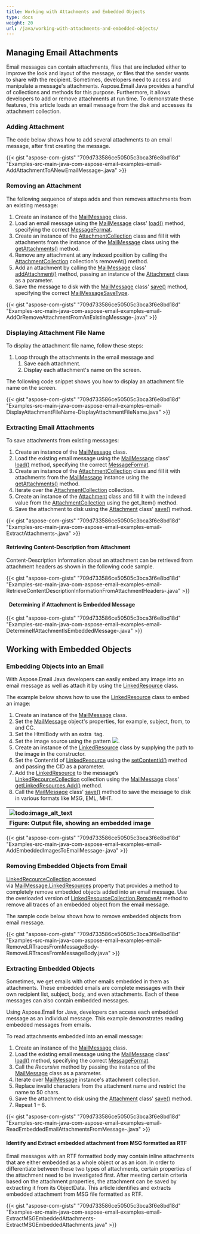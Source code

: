 ```yaml
---
title: Working with Attachments and Embedded Objects
type: docs
weight: 20
url: /java/working-with-attachments-and-embedded-objects/
---
```


## **Managing Email Attachments**
Email messages can contain attachments, files that are included either to improve the look and layout of the message, or files that the sender wants to share with the recipient. Sometimes, developers need to access and manipulate a message's attachments. Aspose.Email Java provides a handful of collections and methods for this purpose. Furthermore, it allows developers to add or remove attachments at run time. To demonstrate these features, this article loads an email message from the disk and accesses its attachment collection.
### **Adding Attachment**
The code below shows how to add several attachments to an email message, after first creating the message.

{{< gist "aspose-com-gists" "709d733586ce50505c3bca3f6e8bd18d" "Examples-src-main-java-com-aspose-email-examples-email-AddAttachmentToANewEmailMessage-.java" >}}
### **Removing an Attachment**
The following sequence of steps adds and then removes attachments from an existing message:

1. Create an instance of the [MailMessage](https://apireference.aspose.com/java/email/com.aspose.email/mailmessage) class.
1. Load an email message using the [MailMessage](https://apireference.aspose.com/java/email/com.aspose.email/mailmessage) class' [load()](https://apireference.aspose.com/java/email/com.aspose.email/MailMessage#load\(java.io.InputStream\)) method, specifying the correct [MessageFormat](https://apireference.aspose.com/java/email/com.aspose.email/messageformat).
1. Create an instance of the [AttachmentCollection](https://apireference.aspose.com/java/email/com.aspose.email/attachmentcollection) class and fill it with attachments from the instance of the [MailMessage](https://apireference.aspose.com/java/email/com.aspose.email/mailmessage) class using the [getAttachments()](https://apireference.aspose.com/java/email/com.aspose.email/MailMessage#getAttachments\(\)) method.
1. Remove any attachment at any indexed position by calling the [AttachmentCollection](https://apireference.aspose.com/java/email/com.aspose.email/attachmentcollection) collection's removeAt() method.
1. Add an attachment by calling the [MailMessage](https://apireference.aspose.com/java/email/com.aspose.email/mailmessage) class' [addAttachment()](https://apireference.aspose.com/java/email/com.aspose.email/MailMessage#addAttachment\(com.aspose.email.Attachment\)) method, passing an instance of the [Attachment](https://apireference.aspose.com/java/email/com.aspose.email/attachment) class as a parameter.
1. Save the message to disk with the [MailMessage](https://apireference.aspose.com/java/email/com.aspose.email/mailmessage) class' [save()](https://apireference.aspose.com/java/email/com.aspose.email/MailMessage#save\(java.io.OutputStream\)) method, specifying the correct [MailMessageSaveType](https://apireference.aspose.com/java/email/com.aspose.email/mailmessagesavetype).



{{< gist "aspose-com-gists" "709d733586ce50505c3bca3f6e8bd18d" "Examples-src-main-java-com-aspose-email-examples-email-AddOrRemoveAttachmentFromAnExistingMessage-.java" >}}
### **Displaying Attachment File Name**
To display the attachment file name, follow these steps:

1. Loop through the attachments in the email message and
   1. Save each attachment.
   1. Display each attachment's name on the screen.

The following code snippet shows you how to display an attachment file name on the screen.



{{< gist "aspose-com-gists" "709d733586ce50505c3bca3f6e8bd18d" "Examples-src-main-java-com-aspose-email-examples-email-DisplayAttachmentFileName-DisplayAttachmentFileName.java" >}}
### **Extracting Email Attachments**
To save attachments from existing messages:

1. Create an instance of the [MailMessage](https://apireference.aspose.com/java/email/com.aspose.email/mailmessage) class.
1. Load the existing email message using the [MailMessage](https://apireference.aspose.com/java/email/com.aspose.email/mailmessage) class' [load()](https://apireference.aspose.com/java/email/com.aspose.email/MailMessage#load\(java.io.InputStream\)) method, specifying the correct [MessageFormat](https://apireference.aspose.com/java/email/com.aspose.email/messageformat).
1. Create an instance of the [AttachmentCollection](https://apireference.aspose.com/java/email/com.aspose.email/attachmentcollection) class and fill it with attachments from the [MailMessage](https://apireference.aspose.com/java/email/com.aspose.email/mailmessage) instance using the [getAttachments()](https://apireference.aspose.com/java/email/com.aspose.email/MailMessage#getAttachments\(\)) method.
1. Iterate over the [AttachmentCollection](https://apireference.aspose.com/java/email/com.aspose.email/attachmentcollection) collection.
1. Create an instance of the [Attachment](https://apireference.aspose.com/java/email/com.aspose.email/attachment) class and fill it with the indexed value from the [AttachmentCollection](https://apireference.aspose.com/java/email/com.aspose.email/attachmentcollection) using the get_Item() method.
1. Save the attachment to disk using the [Attachment](https://apireference.aspose.com/java/email/com.aspose.email/attachment) class' [save()](https://apireference.aspose.com/java/email/com.aspose.email/AttachmentBase#save\(java.io.OutputStream\)) method.

{{< gist "aspose-com-gists" "709d733586ce50505c3bca3f6e8bd18d" "Examples-src-main-java-com-aspose-email-examples-email-ExtractAttachments-.java" >}}
#### **Retrieving Content-Description from Attachment**
Content-Description information about an attachment can be retrieved from attachment headers as shown in the following code sample.

{{< gist "aspose-com-gists" "709d733586ce50505c3bca3f6e8bd18d" "Examples-src-main-java-com-aspose-email-examples-email-RetrieveContentDescriptionInformationFromAttachmentHeaders-.java" >}}
#### ` `**Determining if Attachment is Embedded Message**
{{< gist "aspose-com-gists" "709d733586ce50505c3bca3f6e8bd18d" "Examples-src-main-java-com-aspose-email-examples-email-DetermineIfAttachmentIsEmbeddedMessage-.java" >}}
## **Working with Embedded Objects**
### **Embedding Objects into an Email**
With Aspose.Email Java developers can easily embed any image into an email message as well as attach it by using the [LinkedResource](https://apireference.aspose.com/java/email/com.aspose.email/linkedresource) class.

The example below shows how to use the [LinkedResource](https://apireference.aspose.com/java/email/com.aspose.email/linkedresource) class to embed an image:

1. Create an instance of the [MailMessage](https://apireference.aspose.com/java/email/com.aspose.email/mailmessage) class.
1. Set the [MailMessage](https://apireference.aspose.com/java/email/com.aspose.email/mailmessage) object's properties, for example, subject, from, to and CC.
1. Set the HtmlBody with an extra <img> tag.
1. Set the image source using the pattern <img src=[cid:abc](http://cidabc)>.
1. Create an instance of the [LinkedResource](https://apireference.aspose.com/java/email/com.aspose.email/linkedresource) class by supplying the path to the image in the constructor.
1. Set the ContentId of [LinkedResource](https://apireference.aspose.com/java/email/com.aspose.email/linkedresource) using the [setContentId()](https://apireference.aspose.com/java/email/com.aspose.email/AttachmentBase#setContentId\(java.lang.String\)) method and passing the CID as a parameter.
1. Add the [LinkedResource](https://apireference.aspose.com/java/email/com.aspose.email/linkedresource) to the message’s [LinkedRecourceCollection](https://apireference.aspose.com/java/email/com.aspose.email/LinkedResourceCollection) collection using the [MailMessage](https://apireference.aspose.com/java/email/com.aspose.email/mailmessage) class' [getLinkedResources.Add()](https://apireference.aspose.com/java/email/com.aspose.email/MailMessage#getLinkedResources\(\)) method.
1. Call the [MailMessage](https://apireference.aspose.com/java/email/com.aspose.email/mailmessage) class' [save()](https://apireference.aspose.com/java/email/com.aspose.email/MailMessage#save\(java.io.OutputStream\)) method to save the message to disk in various formats like MSG, EML, MHT.

|![todo:image_alt_text](http://i.imgur.com/E0tpRCT.png)|
| :- |
|**Figure: Output file, showing an embedded image**|
{{< gist "aspose-com-gists" "709d733586ce50505c3bca3f6e8bd18d" "Examples-src-main-java-com-aspose-email-examples-email-AddEmbeddedImagesToEmailMessage-.java" >}}
### **Removing Embedded Objects from Email**
[LinkedRecourceCollection](https://apireference.aspose.com/java/email/com.aspose.email/LinkedResourceCollection) accessed via [MailMessage.LinkedResources](https://apireference.aspose.com/java/email/com.aspose.email/MailMessage#getLinkedResources\(\)) property that provides a method to completely remove embedded objects added into an email message. Use the overloaded version of [LinkedResourceCollection.RemoveAt](https://apireference.aspose.com/java/email/com.aspose.email/LinkedResourceCollection#removeAt\(int,%20boolean\)) method to remove all traces of an embedded object from the email message.

The sample code below shows how to remove embedded objects from email message.

{{< gist "aspose-com-gists" "709d733586ce50505c3bca3f6e8bd18d" "Examples-src-main-java-com-aspose-email-examples-email-RemoveLRTracesFromMessageBody-RemoveLRTracesFromMessageBody.java" >}}
### **Extracting Embedded Objects**
Sometimes, we get emails with other emails embedded in them as attachments. These embedded emails are complete messages with their own recipient list, subject, body, and even attachments. Each of these messages can also contain embedded messages.

Using Aspose.Email for Java, developers can access each embedded message as an individual message. This example demonstrates reading embedded messages from emails.

To read attachments embedded into an email message:

1. Create an instance of the [MailMessage](https://apireference.aspose.com/java/email/com.aspose.email/mailmessage) class.
1. Load the existing email message using the [MailMessage](https://apireference.aspose.com/java/email/com.aspose.email/mailmessage) class' [load()](https://apireference.aspose.com/java/email/com.aspose.email/MailMessage#load\(java.io.InputStream\)) method, specifying the correct [MessageFormat](https://apireference.aspose.com/java/email/com.aspose.email/messageformat).
1. Call the *Recursive* method by passing the instance of the [MailMessage](https://apireference.aspose.com/java/email/com.aspose.email/mailmessage) class as a parameter.
1. Iterate over [MailMessage](https://apireference.aspose.com/java/email/com.aspose.email/mailmessage) instance's attachment collection.
1. Replace invalid characters from the attachment name and restrict the name to 50 chars.
1. Save the attachment to disk using the [Attachment](https://apireference.aspose.com/java/email/com.aspose.email/attachment) class' [save()](https://apireference.aspose.com/java/email/com.aspose.email/AttachmentBase#save\(java.io.OutputStream\)) method.
1. Repeat 1 – 6.
 

{{< gist "aspose-com-gists" "709d733586ce50505c3bca3f6e8bd18d" "Examples-src-main-java-com-aspose-email-examples-email-ReadEmbeddedEmailAttachmentsFromMessage-.java" >}}
#### **Identify and Extract embedded attachment from MSG formatted as RTF**
Email messages with an RTF formatted body may contain inline attachments that are either embedded as a whole object or as an icon. In order to differentiate between these two types of attachments, certain properties of the attachment need to be investigated first. After meeting certain criteria based on the attachment properties, the attachment can be saved by extracting it from its ObjectData. This article identifies and extracts embedded attachment from MSG file formatted as RTF.

{{< gist "aspose-com-gists" "709d733586ce50505c3bca3f6e8bd18d" "Examples-src-main-java-com-aspose-email-examples-email-ExtractMSGEmbeddedAttachments-ExtractMSGEmbeddedAttachments.java" >}}
